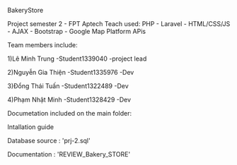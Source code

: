 BakeryStore

Project semester 2 - FPT Aptech Teach used: PHP - Laravel - HTML/CSS/JS - AJAX - Bootstrap - Google Map Platform APis

Team members include:

1)Lê Minh Trung -Student1339040 -project lead

2)Nguyễn Gia Thiện -Student1335976 -Dev

3)Đổng Thái Tuấn -Student1322489 -Dev

4)Phạm Nhật Minh -Student1328429 -Dev

Documetation included on the main folder:

Intallation guide

Database source : 'prj-2.sql'

Documentation : 'REVIEW_Bakery_STORE'
